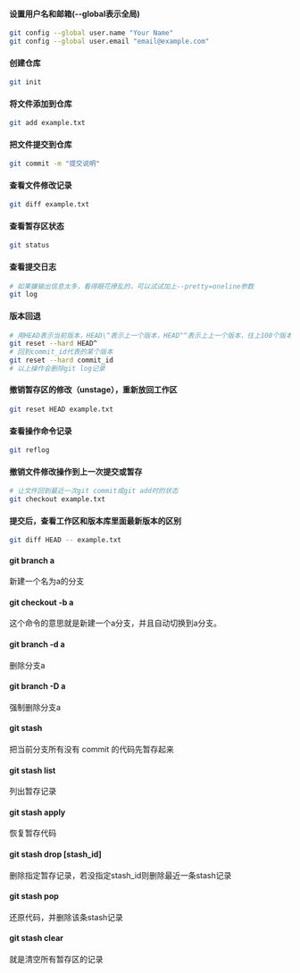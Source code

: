 #### 设置用户名和邮箱(--global表示全局)
```bash
git config --global user.name "Your Name"  
git config --global user.email "email@example.com"
```
#### 创建仓库
```bash
git init
```
#### 将文件添加到仓库
```bash
git add example.txt
```
#### 把文件提交到仓库
```bash
git commit -m "提交说明"
```
#### 查看文件修改记录
```bash
git diff example.txt
```
#### 查看暂存区状态
```bash
git status
```
#### 查看提交日志
```bash
# 如果嫌输出信息太多，看得眼花缭乱的，可以试试加上--pretty=oneline参数
git log
```
#### 版本回退
```bash
# 用HEAD表示当前版本，HEAD\^表示上一个版本，HEAD^^表示上上一个版本，往上100个版本用HEAD~100表示 
git reset --hard HEAD^ 
# 回到commit_id代表的某个版本 
git reset --hard commit_id 
# 以上操作会删除git log记录
```
#### 撤销暂存区的修改（unstage），重新放回工作区
```bash
git reset HEAD example.txt
```
#### 查看操作命令记录
```bash
git reflog
```
#### 撤销文件修改操作到上一次提交或暂存
```bash
# 让文件回到最近一次git commit或git add时的状态
git checkout example.txt 
```
#### 提交后，查看工作区和版本库里面最新版本的区别
```bash
git diff HEAD -- example.txt
```
#### git branch a 
  新建一个名为a的分支
#### git checkout -b a
  这个命令的意思就是新建一个a分支，并且自动切换到a分支。　　
#### git branch -d a
  删除分支a
#### git branch -D a
  强制删除分支a
#### git stash
  把当前分支所有没有 commit 的代码先暂存起来
#### git stash list
  列出暂存记录
#### git stash apply
  恢复暂存代码
#### git stash drop [stash_id]
  删除指定暂存记录，若没指定stash_id则删除最近一条stash记录
#### git stash pop
  还原代码，并删除该条stash记录
#### git stash clear
  就是清空所有暂存区的记录